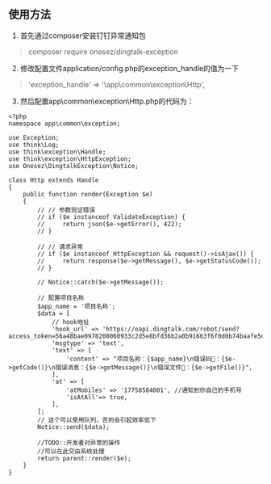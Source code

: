 
## 使用方法
1. 首先通过composer安装钉钉异常通知包
>composer require onesez/dingtalk-exception

2. 修改配置文件application/config.php的exception_handle的值为一下
>'exception_handle'       => '\\app\\common\\exception\\Http',

3. 然后配置app\common\exception\Http.php的代码为：
```
<?php
namespace app\common\exception;

use Exception;
use think\Log;
use think\exception\Handle;
use think\exception\HttpException;
use Onesez\DingtalkException\Notice;

class Http extends Handle
{
    public function render(Exception $e)
    {
        // // 参数验证错误
        // if ($e instanceof ValidateException) {
        //     return json($e->getError(), 422);
        // }

        // // 请求异常
        // if ($e instanceof HttpException && request()->isAjax()) {
        //     return response($e->getMessage(), $e->getStatusCode());
        // }

        // Notice::catch($e->getMessage());

        // 配置项目名称
        $app_name = '项目名称';
        $data = [
            // hook地址
            'hook_url' => 'https://oapi.dingtalk.com/robot/send?access_token=56a48bae0978208060933c2d5e8bfd36b2a0b91663f6f0d0b74baafe5d5d8ec1',
            'msgtype' => 'text',
            'text' => [
                'content' => "项目名称：{$app_name}\n错误码：{$e->getCode()}\n错误消息：{$e->getMessage()}\n错误文件：{$e->getFile()}",
            ],
            'at' => [
                'atMobiles' => '17758584001', //通知到你自己的手机号
                'isAtAll'=> true,
            ],
        ];
        // 这个可以使用队列，否则会引起效率低下
        Notice::send($data);

        //TODO::开发者对异常的操作
        //可以在此交由系统处理
        return parent::render($e);
    }
}

```

